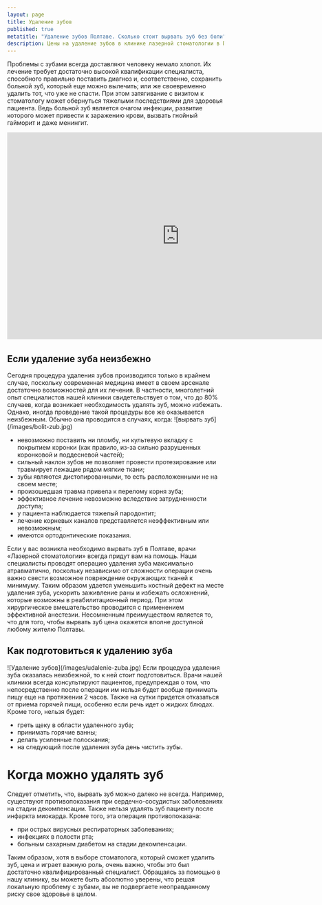 ```yaml
---
layout: page
title: Удаление зубов
published: true
metatitle: "Удаление зубов Полтаве. Сколько стоит вырвать зуб без боли"
description: Цены на удаление зубов в клинике лазерной стоматологии в Полтаве. Узнайте сколько стоит вырвать зуб у специалиста.
---
```

Проблемы с зубами всегда доставляют человеку немало хлопот. Их лечение требует достаточно высокой квалификации специалиста, способного правильно поставить диагноз и, соответственно, сохранить больной зуб, который еще можно вылечить; или же своевременно удалить тот, что уже не спасти. При этом затягивание с визитом к стоматологу может обернуться тяжелыми последствиями для здоровья пациента. Ведь больной зуб является очагом инфекции, развитие которого может привести к заражению крови, вызвать гнойный гайморит и даже менингит.
<iframe width="800" height="480" src="https://www.youtube.com/embed/Wkw_kECsxYE" frameborder="0" allowfullscreen></iframe>
<h2>Если удаление зуба неизбежно</h2>
Сегодня процедура удаления зубов производится только в крайнем случае, поскольку современная медицина имеет в своем арсенале достаточно возможностей для их лечения. В частности, многолетний опыт специалистов нашей клиники свидетельствует о том, что до 80% случаев, когда возникает необходимость удалять зуб, можно избежать.
Однако, иногда проведение такой процедуры все же оказывается неизбежным. Обычно она проводится в случаях, когда:
<span class="image right">![вырвать зуб](/images/bolit-zub.jpg)</span>
<ul>
 	<li>невозможно поставить ни пломбу, ни культевую вкладку с покрытием коронки (как правило, из-за сильно разрушенных коронковой и поддесневой частей);</li>
 	<li>сильный наклон зубов не позволяет провести протезирование или травмирует лежащие рядом мягкие ткани;</li>
 	<li>зубы являются дистопированными, то есть расположенными не на своем месте;</li>
 	<li>произошедшая травма привела к перелому корня зуба;</li>
 	<li>эффективное лечение невозможно вследствие затрудненности доступа;</li>
 	<li>у пациента наблюдается тяжелый пародонтит;</li>
 	<li>лечение корневых каналов представляется неэффективным или невозможным;</li>
 	<li>имеются ортодонтические показания.</li>
</ul>
Если у вас возникла необходимо вырвать зуб в Полтаве, врачи «Лазерной стоматологии» всегда придут вам на помощь. Наши специалисты проводят операцию удаления зуба максимально атравматично, поскольку независимо от сложности операции очень важно свести возможное повреждение окружающих тканей к минимуму. Таким образом удается уменьшить костный дефект на месте удаления зуба, ускорить заживление раны и избежать осложнений, которые возможны в реабилитационный период. При этом хирургическое вмешательство проводится с применением эффективной анестезии. Несомненным преимуществом является то, что для того, чтобы вырвать зуб цена окажется вполне доступной любому жителю Полтавы.
<h2>Как подготовиться к удалению зуба</h2>
<span class="image right">![Удаление зубов](/images/udalenie-zuba.jpg)</span>
Если процедура удаления зуба оказалась неизбежной, то к ней стоит подготовиться. Врачи нашей клиники всегда консультируют пациентов, предупреждая о том, что непосредственно после операции им нельзя будет вообще принимать пищу еще на протяжении 2 часов. Также на сутки придется отказаться от приема горячей пищи, особенно если речь идет о жидких блюдах. Кроме того, нельзя будет:
<ul>
 	<li>греть щеку в области удаленного зуба;</li>
 	<li>принимать горячие ванны;</li>
 	<li>делать усиленные полоскания;</li>
 	<li>на следующий после удаления зуба день чистить зубы.</li>
</ul>
<h1>Когда можно удалять зуб</h1>
Следует отметить, что, вырвать зуб можно далеко не всегда. Например, существуют противопоказания при сердечно-сосудистых заболеваниях на стадии декомпенсации. Также нельзя удалять зуб пациенту после инфаркта миокарда. Кроме того, эта операция противопоказана:
<ul>
 	<li>при острых вирусных респираторных заболеваниях;</li>
 	<li>инфекциях в полости рта;</li>
 	<li>больным сахарным диабетом на стадии декомпенсации.</li>
</ul>
Таким образом, хотя в выборе стоматолога, который сможет удалить зуб, цена и играет важную роль, очень важно, чтобы это был достаточно квалифицированный специалист. Обращаясь за помощью в нашу клинику, вы можете быть абсолютно уверены, что решая локальную проблему с зубами, вы не подвергаете неоправданному риску свое здоровье в целом.
